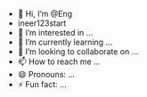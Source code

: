 - 👋 Hi, I’m @Eng
- ineer123start
- 👀 I’m interested in ...
- 🌱 I’m currently learning ...
- 💞️ I’m looking to collaborate on ...
- 📫 How to reach me ...
- 😄 Pronouns: ...
- ⚡ Fun fact: ...

<!---
Engineer123start/Engineer123start is a ✨ special ✨ repository because its `README.md` (this file) appears on your GitHub profile.
You can click the Preview link to take a look at your changes.
--->

